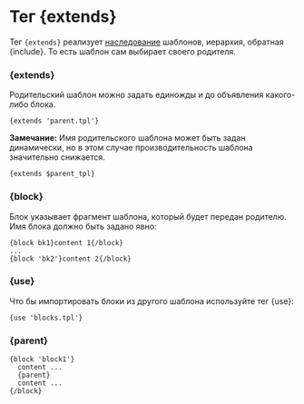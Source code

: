 Тег {extends}
=============

Тег `{extends}` реализует [наследование](../inheritance.md) шаблонов, иерархия, обратная {include}. То есть шаблон сам выбирает своего родителя.

### {extends}

Родительский шаблон можно задать единожды и до объявления какого-либо блока.

```smarty
{extends 'parent.tpl'}
```

**Замечание:**
Имя родительского шаблона может быть задан динамически, но в этом случае производительность шаблона значительно снижается.
```smarty
{extends $parent_tpl}
```

### {block}

Блок указывает фрагмент шаблона, который будет передан родителю. Имя блока должно быть задано явно:

```smarty
{block bk1}content 1{/block}
...
{block 'bk2'}content 2{/block}
```


### {use}

Что бы импортировать блоки из другого шаблона используйте тег {use}:

```smarty
{use 'blocks.tpl'}
```

### {parent}

```smarty
{block 'block1'}
  content ...
  {parent}
  content ...
{/block}
```
